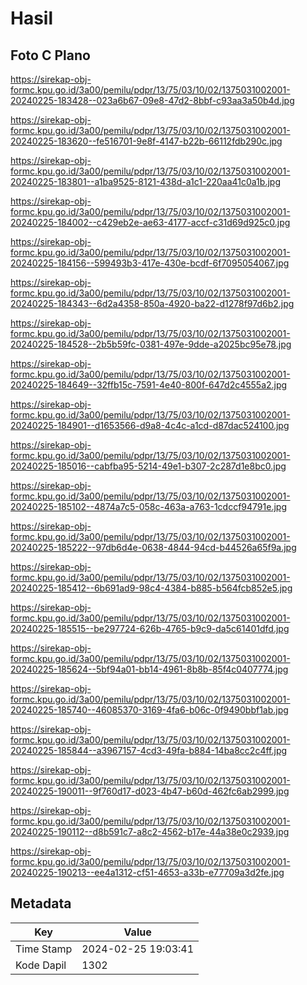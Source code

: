 # Hasil

## Foto C Plano

https://sirekap-obj-formc.kpu.go.id/3a00/pemilu/pdpr/13/75/03/10/02/1375031002001-20240225-183428--023a6b67-09e8-47d2-8bbf-c93aa3a50b4d.jpg

https://sirekap-obj-formc.kpu.go.id/3a00/pemilu/pdpr/13/75/03/10/02/1375031002001-20240225-183620--fe516701-9e8f-4147-b22b-66112fdb290c.jpg

https://sirekap-obj-formc.kpu.go.id/3a00/pemilu/pdpr/13/75/03/10/02/1375031002001-20240225-183801--a1ba9525-8121-438d-a1c1-220aa41c0a1b.jpg

https://sirekap-obj-formc.kpu.go.id/3a00/pemilu/pdpr/13/75/03/10/02/1375031002001-20240225-184002--c429eb2e-ae63-4177-accf-c31d69d925c0.jpg

https://sirekap-obj-formc.kpu.go.id/3a00/pemilu/pdpr/13/75/03/10/02/1375031002001-20240225-184156--599493b3-417e-430e-bcdf-6f7095054067.jpg

https://sirekap-obj-formc.kpu.go.id/3a00/pemilu/pdpr/13/75/03/10/02/1375031002001-20240225-184343--6d2a4358-850a-4920-ba22-d1278f97d6b2.jpg

https://sirekap-obj-formc.kpu.go.id/3a00/pemilu/pdpr/13/75/03/10/02/1375031002001-20240225-184528--2b5b59fc-0381-497e-9dde-a2025bc95e78.jpg

https://sirekap-obj-formc.kpu.go.id/3a00/pemilu/pdpr/13/75/03/10/02/1375031002001-20240225-184649--32ffb15c-7591-4e40-800f-647d2c4555a2.jpg

https://sirekap-obj-formc.kpu.go.id/3a00/pemilu/pdpr/13/75/03/10/02/1375031002001-20240225-184901--d1653566-d9a8-4c4c-a1cd-d87dac524100.jpg

https://sirekap-obj-formc.kpu.go.id/3a00/pemilu/pdpr/13/75/03/10/02/1375031002001-20240225-185016--cabfba95-5214-49e1-b307-2c287d1e8bc0.jpg

https://sirekap-obj-formc.kpu.go.id/3a00/pemilu/pdpr/13/75/03/10/02/1375031002001-20240225-185102--4874a7c5-058c-463a-a763-1cdccf94791e.jpg

https://sirekap-obj-formc.kpu.go.id/3a00/pemilu/pdpr/13/75/03/10/02/1375031002001-20240225-185222--97db6d4e-0638-4844-94cd-b44526a65f9a.jpg

https://sirekap-obj-formc.kpu.go.id/3a00/pemilu/pdpr/13/75/03/10/02/1375031002001-20240225-185412--6b691ad9-98c4-4384-b885-b564fcb852e5.jpg

https://sirekap-obj-formc.kpu.go.id/3a00/pemilu/pdpr/13/75/03/10/02/1375031002001-20240225-185515--be297724-626b-4765-b9c9-da5c61401dfd.jpg

https://sirekap-obj-formc.kpu.go.id/3a00/pemilu/pdpr/13/75/03/10/02/1375031002001-20240225-185624--5bf94a01-bb14-4961-8b8b-85f4c0407774.jpg

https://sirekap-obj-formc.kpu.go.id/3a00/pemilu/pdpr/13/75/03/10/02/1375031002001-20240225-185740--46085370-3169-4fa6-b06c-0f9490bbf1ab.jpg

https://sirekap-obj-formc.kpu.go.id/3a00/pemilu/pdpr/13/75/03/10/02/1375031002001-20240225-185844--a3967157-4cd3-49fa-b884-14ba8cc2c4ff.jpg

https://sirekap-obj-formc.kpu.go.id/3a00/pemilu/pdpr/13/75/03/10/02/1375031002001-20240225-190011--9f760d17-d023-4b47-b60d-462fc6ab2999.jpg

https://sirekap-obj-formc.kpu.go.id/3a00/pemilu/pdpr/13/75/03/10/02/1375031002001-20240225-190112--d8b591c7-a8c2-4562-b17e-44a38e0c2939.jpg

https://sirekap-obj-formc.kpu.go.id/3a00/pemilu/pdpr/13/75/03/10/02/1375031002001-20240225-190213--ee4a1312-cf51-4653-a33b-e77709a3d2fe.jpg


## Metadata

| Key        | Value               |
| ---------- | ------------------- |
| Time Stamp | 2024-02-25 19:03:41 |
| Kode Dapil | 1302                |



